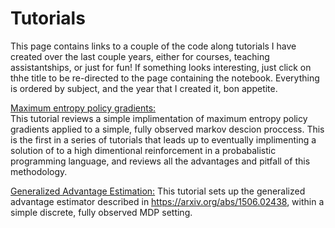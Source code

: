 # Tutorials
This page contains links to a couple of the code along tutorials I have created over the last couple years, either for courses, teaching assistantships, or just for fun! If something looks interesting, just click on thhe title to be re-directed to the page containing the notebook. Everything is ordered by subject, and the year that I created it, bon appetite.

[Maximum entropy policy gradients:](https://github.com/WilderLavington/WilderLavington.github.io/blob/master/tutorial/Maximum_Entropy_Policy_Gradients/Maximum_Entropy_Policy_Gradients.md)   
 This tutorial reviews a simple implimentation of maximum entropy policy gradients applied to a simple, fully observed markov descion proccess. This is the first in a series of tutorials that leads up to eventually implimenting a solution of to a high dimentional reinforcement in a probabalistic programming language, and reviews all the advantages and pitfall of this methodology.

[Generalized Advantage Estimation:](https://github.com/WilderLavington/WilderLavington.github.io/blob/master/tutorial/Generalized%20Advantage%20Estimation/Generalized%20Advantage%20Estimation.md) 
This tutorial sets up the generalized advantage estimator described in https://arxiv.org/abs/1506.02438, within a simple discrete, fully observed MDP setting. 
